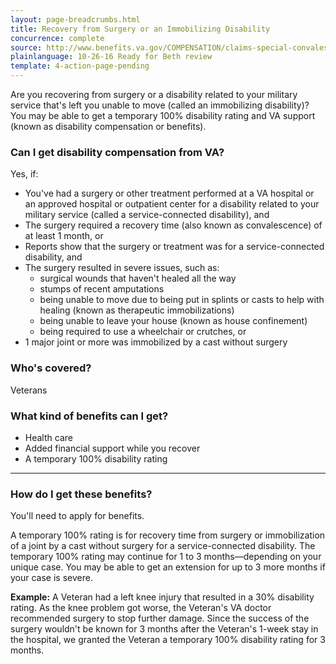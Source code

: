 ```yaml
---
layout: page-breadcrumbs.html
title: Recovery from Surgery or an Immobilizing Disability
concurrence: complete
source: http://www.benefits.va.gov/COMPENSATION/claims-special-convalescence.asp
plainlanguage: 10-26-16 Ready for Beth review
template: 4-action-page-pending
---
```


Are you recovering from surgery or a disability related to your military service that's left you unable to move (called an immobilizing  disability)? You may be able to get a temporary 100% disability rating and VA support (known as disability compensation or benefits).

<div class="call-out" markdown="1">

### Can I get disability compensation from VA?

Yes, if:

  -	You've had a surgery or other treatment performed at a VA hospital or an approved hospital or outpatient center for a disability related to your military service (called a service-connected disability), and
  -	The surgery required a recovery time (also known as convalescence) of at least 1 month, or
  -	Reports show that the surgery or treatment was for a service-connected disability, and
  -	The surgery resulted in severe issues, such as:
      - surgical wounds that haven't healed all the way
      - stumps of recent amputations
      - being unable to move due to being put in splints or casts to help with healing (known as therapeutic immobilizations)
      - being unable to leave your house (known as house confinement)
      - being required to use a wheelchair or crutches, or
  -	1 major joint or more was immobilized by a cast without surgery

### Who's covered?
Veterans
</div>

### What kind of benefits can I get?

-	Health care
- Added financial support while you recover
-	A temporary 100% disability rating

-----

### How do I get these benefits?

You'll need to apply for benefits. 

A temporary 100% rating is for recovery time from surgery or immobilization of a joint by a cast without surgery for a service-connected disability. The temporary 100% rating may continue for 1 to 3 months—depending on your unique case. You may be able to get an extension for up to 3 more months if your case is severe.

**Example:** A Veteran had a left knee injury that resulted in a 30% disability rating. As the knee problem got worse, the Veteran's VA doctor recommended surgery to stop further damage. Since the success of the surgery wouldn't be known for 3 months after the Veteran's 1-week stay in the hospital, we granted the Veteran a temporary 100% disability rating for 3 months.
